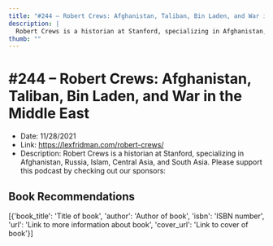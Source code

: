 ```yaml
---
title: "#244 – Robert Crews: Afghanistan, Taliban, Bin Laden, and War in the Middle East"
description: |
  Robert Crews is a historian at Stanford, specializing in Afghanistan, Russia, Islam, Central Asia, and South Asia. Please support this podcast by checking out our sponsors:"
thumb: ""
---
```


# #244 – Robert Crews: Afghanistan, Taliban, Bin Laden, and War in the Middle East

  - Date: 11/28/2021
  - Link: https://lexfridman.com/robert-crews/
  - Description: Robert Crews is a historian at Stanford, specializing in Afghanistan, Russia, Islam, Central Asia, and South Asia. Please support this podcast by checking out our sponsors:

## Book Recommendations

[{'book_title': 'Title of book', 'author': 'Author of book', 'isbn': 'ISBN number', 'url': 'Link to more information about book', 'cover_url': 'Link to cover of book'}]